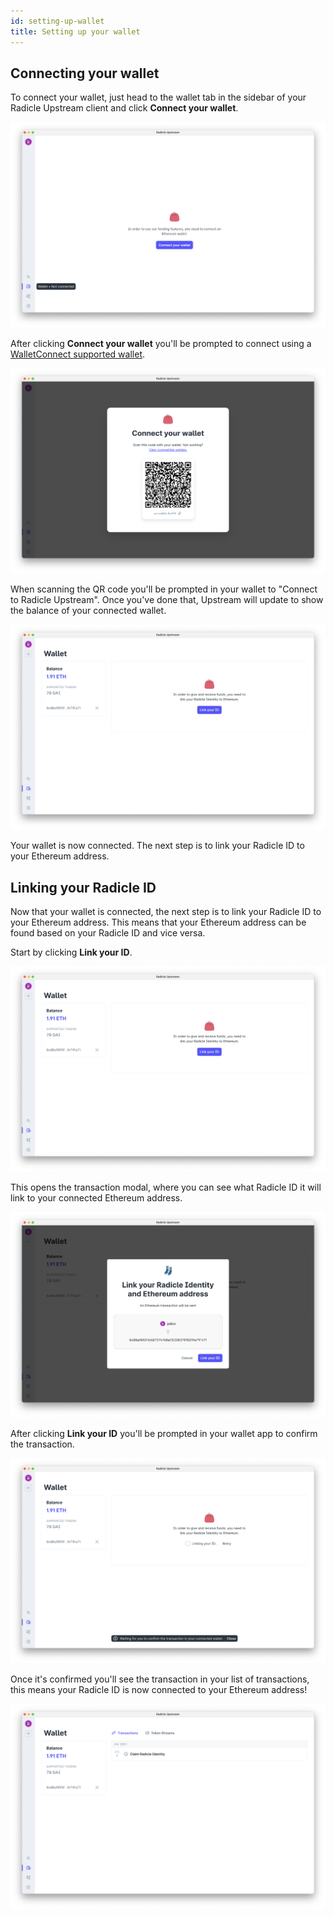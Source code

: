 ```yaml
---
id: setting-up-wallet
title: Setting up your wallet
---
```


## Connecting your wallet

To connect your wallet, just head to the wallet tab in the sidebar of your Radicle Upstream client and click **Connect your wallet**.

![Wallet][cw]

After clicking **Connect your wallet** you'll be prompted to connect using a [WalletConnect supported wallet][wc].

![Wallet Connect][qr]

When scanning the QR code you'll be prompted in your wallet to "Connect to Radicle Upstream". Once you've done that, Upstream will update to show the balance of your connected wallet.

![Wallet Page][wp]

Your wallet is now connected. The next step is to link your Radicle ID to your Ethereum address.

## Linking your Radicle ID

Now that your wallet is connected, the next step is to link your Radicle ID to your Ethereum address. This means that your Ethereum address can be found based on your Radicle ID and vice versa.

Start by clicking **Link your ID**.

![Link ID][li]

This opens the transaction modal, where you can see what Radicle ID it will link to your connected Ethereum address.

![Link ID Modal][lm]

After clicking **Link your ID** you'll be prompted in your wallet app to confirm the transaction.

![Loading ID][ld]

Once it's confirmed you'll see the transaction in your list of transactions, this means your Radicle ID is now connected to your Ethereum address! 

![Link Success][ls]


[wc]: https://registry.walletconnect.org/wallets


[cw]: /img/connecting-wallet.png
[qr]: /img/qr-code.png
[wp]: /img/wallet-page.png
[li]: /img/link-id.png
[lm]: /img/link-id-modal.png
[ld]: /img/loading-id.png
[ls]: /img/linked-id-success.png
